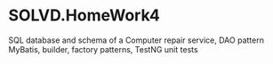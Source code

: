 # SOLVD.HomeWork4
SQL database and schema of a Computer repair service,
    DAO pattern
    MyBatis,
    builder, factory patterns,
    TestNG unit tests
